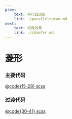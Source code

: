 ```yaml
---
prev: 
    text: 平行四边形
    link: ./parallelogram.md
next: 
    text: 切角效果
    link: ./chamfer.md
---
```


# 菱形

<css-diamond class="diamond transition"/>

### 主要代码
@[code{15-28} scss](../.vuepress/components/css-diamond.vue)
### 过渡代码
@[code{30-41} scss](../.vuepress/components/css-diamond.vue)


